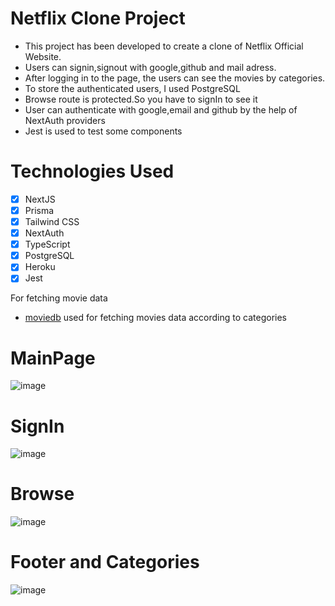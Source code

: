 # Netflix Clone Project

- This project has been developed to create a clone of Netflix Official Website.
- Users can signin,signout with google,github and mail adress.
- After logging in to the page, the users can see the movies by categories.
- To store the authenticated users, I used PostgreSQL
- Browse route is protected.So you have to signIn to see it
- User can authenticate with google,email and github by the help of NextAuth providers
- Jest is used to test some components

# Technologies Used

- [x] NextJS
- [x] Prisma
- [x] Tailwind CSS
- [x] NextAuth
- [x] TypeScript
- [x] PostgreSQL
- [x] Heroku
- [x] Jest

For fetching movie data

- [moviedb](https://developers.themoviedb.org/3/movies/get-movie-details) used for fetching movies data according to categories

# MainPage

![image](https://user-images.githubusercontent.com/75525090/148640976-8afea931-1a10-4f9d-8fe0-6bad1aae5f3f.png)

# SignIn

![image](https://user-images.githubusercontent.com/75525090/148640996-da4bc77d-a5fc-47e6-a618-68d9cc110252.png)

# Browse

![image](https://user-images.githubusercontent.com/75525090/148641025-6c485d0d-c07a-42d1-997d-9ee0a216ddd4.png)

# Footer and Categories

![image](https://user-images.githubusercontent.com/75525090/148641039-1414b45a-ff89-443b-a5ea-ab615328637c.png)
